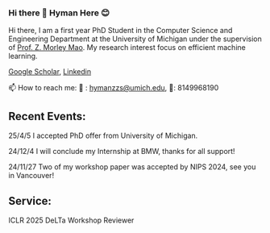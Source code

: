 ### Hi there 👋 Hyman Here 😊

Hi there, I am a first year PhD Student in the Computer Science and Engineering Department at the University of Michigan under the supervision of [Prof. Z. Morley Mao](https://web.eecs.umich.edu/~zmao/). My research interest focus on efficient machine learning.

[Google Scholar](https://scholar.google.com/citations?view_op=list_works&hl=zh-CN&hl=zh-CN&user=eDKnsl8AAAAJ), [Linkedin](https://www.linkedin.com/in/zesen-zhao-b1b859244/)

📫 How to reach me:  📮 : hymanzzs@umich.edu, 📱: 8149968190

## Recent Events:

25/4/5 I accepted PhD offer from University of Michigan.

24/12/4 I will conclude my Internship at BMW, thanks for all support!

24/11/27 Two of my workshop paper was accepted by NIPS 2024, see you in Vancouver!

## Service:

ICLR 2025 DeLTa Workshop Reviewer



